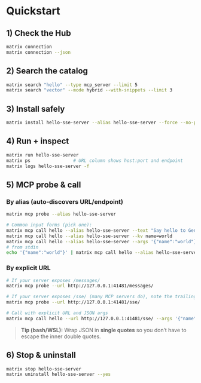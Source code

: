 <!-- docs/quickstart.md -->

# Quickstart

## 1) Check the Hub

```bash
matrix connection
matrix connection --json
```

## 2) Search the catalog

```bash
matrix search "hello" --type mcp_server --limit 5
matrix search "vector" --mode hybrid --with-snippets --limit 3
```

## 3) Install safely

```bash
matrix install hello-sse-server --alias hello-sse-server --force --no-prompt
```

## 4) Run + inspect

```bash
matrix run hello-sse-server
matrix ps                # URL column shows host:port and endpoint
matrix logs hello-sse-server -f
```

## 5) MCP probe & call

### By alias (auto‑discovers URL/endpoint)

```bash
matrix mcp probe --alias hello-sse-server

# Common input forms (pick one):
matrix mcp call hello --alias hello-sse-server --text "Say hello to Genoa"
matrix mcp call hello --alias hello-sse-server --kv name=world
matrix mcp call hello --alias hello-sse-server --args '{"name":"world"}'
# from stdin
echo '{"name":"world"}' | matrix mcp call hello --alias hello-sse-server --args @-
```

### By explicit URL

```bash
# If your server exposes /messages/
matrix mcp probe --url http://127.0.0.1:41481/messages/

# If your server exposes /sse/ (many MCP servers do), note the trailing slash:
matrix mcp probe --url http://127.0.0.1:41481/sse/

# Call with explicit URL and JSON args
matrix mcp call hello --url http://127.0.0.1:41481/sse/ --args '{"name":"world"}'
```

> **Tip (bash/WSL):** Wrap JSON in **single quotes** so you don’t have to escape the inner double quotes.

## 6) Stop & uninstall

```bash
matrix stop hello-sse-server
matrix uninstall hello-sse-server --yes
```

